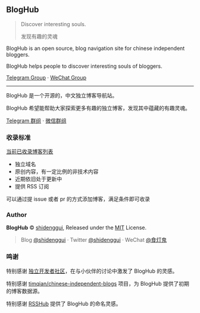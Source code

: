 ## BlogHub

> Discover interesting souls.
>
> 发现有趣的灵魂


BlogHub is an open source, blog navigation site for chinese independent bloggers.

BlogHub helps people to discover interesting souls of bloggers.

[Telegram Group](https://t.me/joinchat/Mym6_xbkNZf32E6ycPlwXQ) · [WeChat Group](https://gitee.com/shidenggui/assets/raw/master/uPic/fAwsKc.jpg)

---

BlogHub 是一个开源的，中文独立博客导航站。

BlogHub 希望能帮助大家探索更多有趣的独立博客，发现其中蕴藏的有趣灵魂。

[Telegram 群组](https://t.me/joinchat/Mym6_xbkNZf32E6ycPlwXQ) · [微信群组](https://gitee.com/shidenggui/assets/raw/master/uPic/fAwsKc.jpg)

### 收录标准

[当前已收录博客列表](./backend/assets/blogs-original.csv)

* 独立域名
* 原创内容，有一定比例的非技术内容
* 近期依旧处于更新中
* 提供 RSS 订阅

可以通过提 issue 或者 pr 的方式添加博客，满足条件即可收录

### Author

**BlogHub** © [shidenggui](https://github.com/shidenggui), Released under the [MIT](./LICENSE) License.<br>

> Blog [@shidenggui](https://shidenggui.com) · Twitter [@shidenggui](https://twitter.com/shidenggui) · WeChat [@食灯鬼](https://gitee.com/shidenggui/assets/raw/master/uPic/a22JuZ.jpg)

### 鸣谢

特别感谢 [独立开发者社区](https://indiehackers.net/)，在与小伙伴的讨论中激发了 BlogHub 的灵感。

特别感谢 [timqian/chinese-independent-blogs](https://github.com/timqian/chinese-independent-blogs) 项目，为 BlogHub 提供了初期的博客数据源。

特别感谢 [RSSHub](https://github.com/DIYgod/RSSHub) 提供了 BlogHub 的命名灵感。




